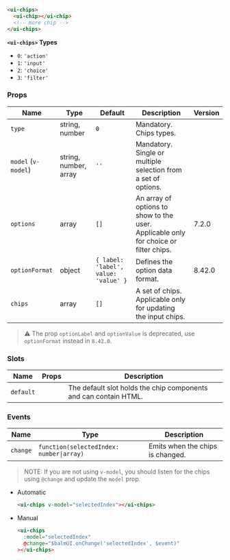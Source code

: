```html
<ui-chips>
  <ui-chip></ui-chip>
  <!-- more chip -->
</ui-chips>
```

**`<ui-chips>` Types**

- `0`: `'action'`
- `1`: `'input'`
- `2`: `'choice'`
- `3`: `'filter'`

### Props

| Name                | Type                  | Default                              | Description                                                                          | Version |
| ------------------- | --------------------- | ------------------------------------ | ------------------------------------------------------------------------------------ | ------- |
| `type`              | string, number        | `0`                                  | Mandatory. Chips types.                                                              |         |
| `model` (`v-model`) | string, number, array | `''`                                 | Mandatory. Single or multiple selection from a set of options.                       |         |
| `options`           | array                 | `[]`                                 | An array of options to show to the user. Applicable only for choice or filter chips. | 7.2.0   |
| `optionFormat`      | object                | `{ label: 'label', value: 'value' }` | Defines the option data format.                                                      | 8.42.0  |
| `chips`             | array                 | `[]`                                 | A set of chips. Applicable only for updating the input chips.                        |         |

> ⚠️ The prop `optionLabel` and `optionValue` is deprecated, use `optionFormat` instead in `8.42.0`.

### Slots

| Name      | Props | Description                                                      |
| --------- | ----- | ---------------------------------------------------------------- |
| `default` |       | The default slot holds the chip components and can contain HTML. |

### Events

| Name     | Type                                     | Description                      |
| -------- | ---------------------------------------- | -------------------------------- |
| `change` | `function(selectedIndex: number\|array)` | Emits when the chips is changed. |

> NOTE: If you are not using `v-model`, you should listen for the chips using `@change` and update the `model` prop.

- Automatic

  ```html
  <ui-chips v-model="selectedIndex"></ui-chips>
  ```

- Manual

  ```html
  <ui-chips
    :model="selectedIndex"
    @change="$balmUI.onChange('selectedIndex', $event)"
  ></ui-chips>
  ```
